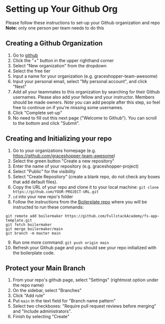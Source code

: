 # Setting up Your Github Org

Please follow these instructions to set-up your Github organization and repo 
**Note:** only one person per team needs to do this

## Creating a Github Organization

1. Go to [github](https://github.com)
2. Click the "+" button in the upper righthand corner
3. Select "New organization" from the dropdown
4. Select the free tier
5. Input a name for your organization (e.g. graceshopper-team-awesome)
6. Input your personal email, select "My personal account", and click "Next"
7. Add all your teammates to this organization by searching for their Github usernames. Please also add your fellow and your instructor. Members should be made owners. *Note* you can add people after this step, so feel free to continue on if you're missing some usernames.
8. Click "Complete set-up"
9. No need to fill out this next page ("Welcome to Github"). You can scroll to the bottom and click "Submit".

## Creating and Initializing your repo

1. Go to your organizations homepage (e.g. https://github.com/graceshopper-team-awesome)
2. Select the green button "Create a new repository"
3. Enter the name of your repository (e.g. graceshopper-project)
4. Select "Public" for the visibility
5. Select "Create Repository" (create a blank repo, do not check any boxes that add default files).
6. Copy the URL of your repo and clone it to your local machine: `git clone https://github.com/YOUR-PROJECT-URL.git`
7. `cd` into your new repo's folder
8. Follow the instructions from the [Boilerplate repo](https://github.com/fullstackacademy/fs-app-template) where you will be instructed to run these commands:
  ```
  git remote add boilermaker https://github.com/FullstackAcademy/fs-app-template.git
  git fetch boilermaker
  git merge boilermaker/main
  git branch -m master main
  ```
9. Run one more command: `git push origin main`
10. Refresh your Github page and you should see your repo initialized with the boilerplate code.

## Protect your Main Branch

1. From your repo's github page, select "Settings" (rightmost option under the repo name)
2. On the sidebar, select "Branches"
3. Click "Add rule"
4. Put `main` in the text field for "Branch name pattern"
5. Select two checkboxes: "Require pull request reviews before merging" and "Include administrators".
6. Finish by selecting "Create"
